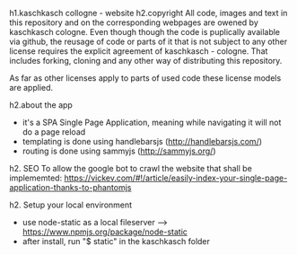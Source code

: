 h1.kaschkasch collogne - website
h2.copyright
All code, images and text in this repository and on the corresponding webpages are owened by kaschkasch cologne.
Even though though the code is puplically available via github, the reusage of code or parts of it that is not subject to any other license requires the explicit agreement of kaschkasch - cologne. That includes forking, cloning and any other way of distributing this repository.

As far as other licenses apply to parts of used code these license models are applied. 

h2.about the app
- it's a SPA Single Page Application, meaning while navigating it will not do a page reload
- templating is done using handlebarsjs (http://handlebarsjs.com/)
- routing is done using sammyjs (http://sammyjs.org/)

h2. SEO
To allow the google bot to crawl the website that shall be implememted:
https://vickev.com/#!/article/easily-index-your-single-page-application-thanks-to-phantomjs

h2. Setup your local environment
- use node-static as a local fileserver --> https://www.npmjs.org/package/node-static
- after install, run "$ static" in the kaschkasch folder